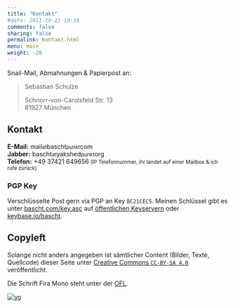 ```yaml
---
title: "Kontakt"
#date: 2011-10-21 19:16
comments: false
sharing: false
permalink: kontakt.html
menu: main
weight: -20
---
```


Snail-Mail, Abmahnungen & Papierpost an:

<blockquote>
  Sebastian Schulze<br/>

  Schnorr-von-Carolsfeld Str. 13<br/>
  81927 München
</blockquote>

## Kontakt

**E-Mail:** mail<small>at</small>bascht<small>punkt</small>com<br/>
**Jabber:** bascht<small>at</small>yakshed<small>punkt</small>org<br/>
**Telefon:** +49 37421 649656 <small>(IP Telefonnummer, ihr landet
auf einer Mailbox & ich rufe zurück)</small>

### PGP Key

Verschlüsselte Post gern via PGP an Key `BC21CEC5`. Meinen Schlüssel
gibt es unter [bascht.com/key.asc](/key.asc) auf
[öffentlichen Keyservern](https://sks-keyservers.net/pks/lookup?op=get&search=0x7406AC3EBC21CEC5)
oder [keybase.io/bascht](https://keybase.io/bascht).

## Copyleft

Solange nicht anders angegeben ist sämtlicher Content (Bilder, Texte,
Quellcode) dieser Seite unter
[Creative Commons `CC-BY-SA 4.0`](http://creativecommons.org/licenses/by-sa/4.0/deed.en_GB)
veröffentlicht.

Die Schrift Fira Mono steht unter der
[OFL](https://opensource.org/licenses/OFL-1.1).

[![yo](/images/cc.png)](http://creativecommons.org/licenses/by-sa/4.0/deed.en_GB)
